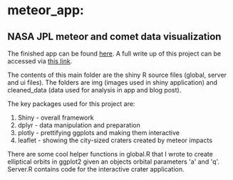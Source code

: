 # meteor_app:
## NASA JPL meteor and comet data visualization

The finished app can be found [here](https://samomullane.shinyapps.io/meteor_app/).
A full write up of this project can be accessed via [this link](http://blog.nycdatascience.com/student-works/r-shiny/meteor_impact/).

The contents of this main folder are the shiny R source files (global, server and ui files). 
The folders are img (images used in shiny application) and cleaned_data (data used for analysis in app and blog post).

The key packages used for this project are:
1. Shiny - overall framework
2. dplyr - data manipulation and preparation
3. plotly - prettifying ggplots and making them interactive
4. leaflet - showing the city-sized craters created by meteor impacts

There are some cool helper functions in global.R that I wrote to create elliptical orbits in ggplot2 given an objects orbital parameters 'a' and 'q'. Server.R contains code for the interactive crater application.
